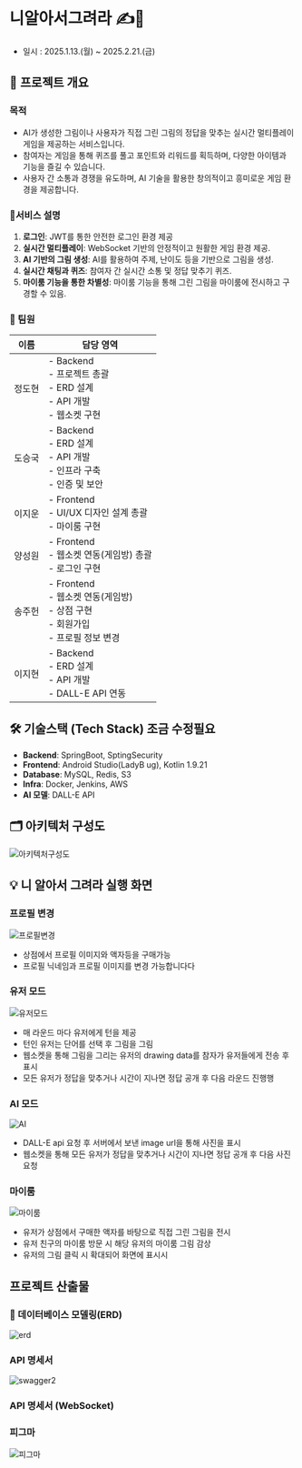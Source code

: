 # 니알아서그려라 ✍️🎨
- 일시 : 2025.1.13.(월)  ~ 2025.2.21.(금)
## 📝 프로젝트 개요

### **목적**

- AI가 생성한 그림이나 사용자가 직접 그린 그림의 정답을 맞추는 실시간 멀티플레이 게임을 제공하는 서비스입니다. 
- 참여자는 게임을 통해 퀴즈를 풀고 포인트와 리워드를 획득하며, 다양한 아이템과 기능을 즐길 수 있습니다. 
- 사용자 간 소통과 경쟁을 유도하며, AI 기술을 활용한 창의적이고 흥미로운 게임 환경을 제공합니다.


### 📱서비스 설명
1. **로그인**: JWT를 통한 안전한 로그인 환경 제공
2. **실시간 멀티플레이**: WebSocket 기반의 안정적이고 원활한 게임 환경 제공.
3. **AI 기반의 그림 생성**:
AI를 활용하여 주제, 난이도 등을 기반으로 그림을 생성.
4. **실시간 채팅과 퀴즈**: 참여자 간 실시간 소통 및 정답 맞추기 퀴즈.
5. **마이룸 기능을 통한 차별성**:
마이룸 기능을 통해 그린 그림을 마이룸에 전시하고 구경할 수 있음.




### 🤝 팀원

| 이름        | 담당 영역                                                  |     
| ----------- | ------------------------------------------------------------ |
| 정도현     | - Backend<br />- 프로젝트 총괄<br />- ERD 설계<br />- API 개발<br />- 웹소켓 구현 | 
| 도승국     | - Backend<br />- ERD 설계<br />- API 개발<br />- 인프라 구축<br />- 인증 및 보안 | 
| 이지운     | - Frontend<br />- UI/UX 디자인 설계 총괄<br />- 마이룸 구현  | 
| 양성원     | - Frontend<br />- 웹소켓 연동(게임방) 총괄<br />- 로그인 구현 | 
| 송주헌     | - Frontend<br />- 웹소켓 연동(게임방)<br />- 상점 구현<br />- 회원가입<br />- 프로필 정보 변경  | 
| 이지현     | - Backend<br />- ERD 설계<br />- API 개발<br />- DALL-E API 연동 | 




## 🛠 기술스택 (Tech Stack) 조금 수정필요
- **Backend**: SpringBoot, SptingSecurity
- **Frontend**: Android Studio(LadyB ug), Kotlin 1.9.21
- **Database**: MySQL, Redis, S3
- **Infra**: Docker, Jenkins, AWS
- **AI 모델**: DALL-E API

## 🗂️ 아키텍처 구성도

![아키텍처구성도](/uploads/8391eb9804a1ff07997125d6b8a3c6b1/아키텍처구성도.png)


## 💡 니 알아서 그려라 실행 화면

### 프로필 변경

![프로필변경](/uploads/2b9d543659a5a2beddedccf814c42d51/프로필변경.gif)

- 상점에서 프로필 이미지와 액자등을 구매가능
- 프로필 닉네임과 프로필 이미지를 변경 가능합니다다

### 유저 모드

![유저모드](/uploads/ad112655fcf0a344cc02d4eb7035e7db/유저모드.gif)

- 매 라운드 마다 유저에게 턴을 제공
- 턴인 유저는 단어를 선택 후 그림을 그림
- 웹소켓을 통해 그림을 그리는 유저의 drawing data를 참자가 유저들에게 전송 후 표시
- 모든 유저가 정답을 맞추거나 시간이 지나면 정답 공개 후 다음 라운드 진행행 

### AI 모드

![AI](/uploads/7789a659cad39c8da35fd14ddf283ee0/AI.gif)

- DALL-E api 요청 후 서버에서 보낸 image url을 통해 사진을 표시
- 웹소켓을 통해 모든 유저가 정답을 맞추거나 시간이 지나면 정답 공개 후 다음 사진 요청

### 마이룸

![마이룸](/uploads/6278632509a7b062f31f130d7db852d8/마이룸.gif)

- 유저가 상점에서 구매한 액자를 바탕으로 직접 그린 그림을 전시
- 유저 친구의 마이룸 방문 시 해당 유저의 마이룸 그림 감상
- 유저의 그림 클릭 시 확대되어 화면에 표시시

##  프로젝트 산출물

### 💾 데이터베이스 모델링(ERD)

![erd](/uploads/ce7fb96ff3e0c74f8b2cc1d78905c15d/erd.png)

### API 명세서 

![swagger2](/uploads/62aeef9153ee118364f8b01f6ed10e10/swagger2.gif)

### API 명세서 (WebSocket)

### 피그마 


![피그마](/uploads/aed5e45c2b7843126489085a24e34f2c/피그마.png)




 


